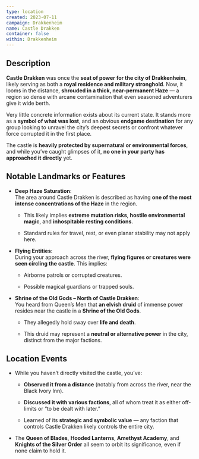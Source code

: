 ```yaml
---
type: location
created: 2023-07-11
campaign: Drakkenheim
name: Castle Drakken
container: false
within: Drakkenheim
---
```

## Description

**Castle Drakken** was once the **seat of power for the city of Drakkenheim**, likely serving as both a **royal residence and military stronghold**. Now, it looms in the distance, **shrouded in a thick, near-permanent Haze** — a region so dense with arcane contamination that even seasoned adventurers give it wide berth.

Very little concrete information exists about its current state. It stands more as a **symbol of what was lost**, and an obvious **endgame destination** for any group looking to unravel the city’s deepest secrets or confront whatever force corrupted it in the first place.

The castle is **heavily protected by supernatural or environmental forces**, and while you’ve caught glimpses of it, **no one in your party has approached it directly** yet.

## Notable Landmarks or Features

- **Deep Haze Saturation**:  
    The area around Castle Drakken is described as having **one of the most intense concentrations of the Haze** in the region.
    
    - This likely implies **extreme mutation risks**, **hostile environmental magic**, and **inhospitable resting conditions**.
        
    - Standard rules for travel, rest, or even planar stability may not apply here.
        
- **Flying Entities**:  
    During your approach across the river, **flying figures or creatures were seen circling the castle**. This implies:
    
    - Airborne patrols or corrupted creatures.
        
    - Possible magical guardians or trapped souls.
        
- **Shrine of the Old Gods – North of Castle Drakken**:  
    You heard from Queen’s Men that **an elvish druid** of immense power resides near the castle in a **Shrine of the Old Gods**.
    
    - They allegedly hold sway over **life and death**.
        
    - This druid may represent a **neutral or alternative power** in the city, distinct from the major factions.
      
## Location Events

- While you haven’t directly visited the castle, you’ve:
    
    - **Observed it from a distance** (notably from across the river, near the Black Ivory Inn).
        
    - **Discussed it with various factions**, all of whom treat it as either off-limits or “to be dealt with later.”
        
    - Learned of its **strategic and symbolic value** — any faction that controls Castle Drakken likely controls the entire city.
        
- The **Queen of Blades**, **Hooded Lanterns**, **Amethyst Academy**, and **Knights of the Silver Order** all seem to orbit its significance, even if none claim to hold it.